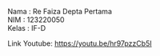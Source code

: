 Nama : Re Faiza Depta Pertama\
NIM : 123220050\
Kelas : IF-D

Link Youtube: https://youtu.be/hr97pzzCb5I
